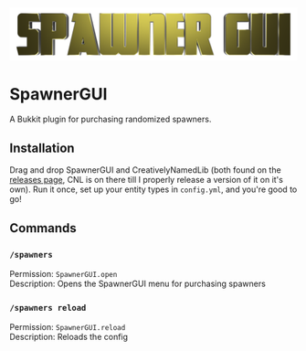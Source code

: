 [![SpawnerGUI logo](https://github.com/Rayzr522/SpawnerGUI/raw/master/img/logo-small.png)](https://github.com/Rayzr522/SpawnerGUI)

# SpawnerGUI
A Bukkit plugin for purchasing randomized spawners.

## Installation
Drag and drop SpawnerGUI and CreativelyNamedLib (both found on the [releases page](https://github.com/Rayzr522/SpawnerGUI/releases), CNL is on there till I properly release a version of it on it's own). Run it once, set up your entity types in `config.yml`, and you're good to go!

## Commands
### `/spawners`
Permission: `SpawnerGUI.open`  
Description: Opens the SpawnerGUI menu for purchasing spawners

### `/spawners reload`
Permission: `SpawnerGUI.reload`  
Description: Reloads the config
